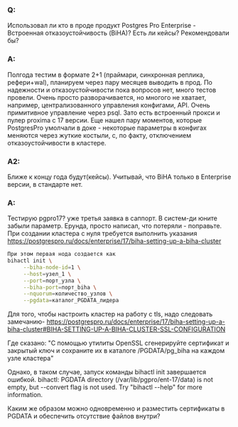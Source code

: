 ### Q:
Использовал ли кто в проде продукт Postgres Pro Enterprise - Встроенная отказоустойчивость (BiHA)? Есть ли кейсы?
Рекомендовали бы?

### A: 
Полгода тестим в формате 2+1 (праймари, синхронная реплика, рефери+wal), планируем через пару месяцев выводить в прод.
По надежности и отказоустойчивости пока вопросов нет, много тестов провели.
Очень просто разворачивается, но многого не хватает, например, централизованного управления конфигами, API. Очень примитивное управление через psql.
Зато есть встроенный прокси и пулер proxima с 17 версии.
Еще нашел пару моментов, которые PostgresPro умолчали в доке - некоторые параметры в конфигах меняются через жуткие костыли, с, по факту, отключением отказоустойчивости в кластере.

### A2: 
Ближе к концу года будут(кейсы).
Учитывай, что BiHA только в Enterprise версии, в стандарте нет.

### A: 
Тестирую pgpro17? уже третья заявка в саппорт. В систем-ди юните забыли параметр. Ерунда, просто написал, что потеряли - поправьте.
При создании кластера с нуля требуется выполнить указания
https://postgrespro.ru/docs/enterprise/17/biha-setting-up-a-biha-cluster
```bash
При этом первая нода создается как
bihactl init \
     --biha-node-id=1 \
     --host=узел_1 \
     --port=порт_узла \
     --biha-port=порт_biha \
     --nquorum=количество_узлов \
     --pgdata=каталог_PGDATA_лидера
```
Для того, чтобы настроить кластер на работу с tls, надо следовать замечанию- 
https://postgrespro.ru/docs/enterprise/17/biha-setting-up-a-biha-cluster#BIHA-SETTING-UP-A-BIHA-CLUSTER-SSL-CONFIGURATION
     
Где сказано:
"С помощью утилиты OpenSSL сгенерируйте сертификат и закрытый ключ и сохраните их в каталоге /PGDATA/pg_biha на каждом узле кластера"
     
Однако, в таком случае, запуск команды bihactl init завершается ошибкой.
bihactl: PGDATA directory (/var/lib/pgpro/ent-17/data) is not empty, but --convert flag is not used.
Try "bihactl --help" for more information.

Каким же образом можно одновременно и разместить сертификаты в PGDATA и обеспечить отсутствие файлов внутри?


